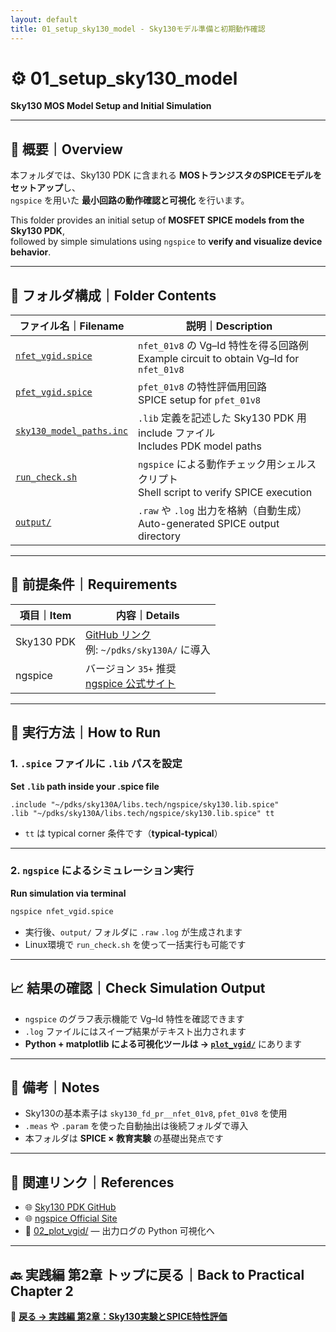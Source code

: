 ```yaml
---
layout: default
title: 01_setup_sky130_model - Sky130モデル準備と初期動作確認
---
```


# ⚙️ 01_setup_sky130_model  
**Sky130 MOS Model Setup and Initial Simulation**

---

## 📘 概要｜Overview

本フォルダでは、Sky130 PDK に含まれる **MOSトランジスタのSPICEモデルをセットアップ**し、  
`ngspice` を用いた **最小回路の動作確認と可視化** を行います。

This folder provides an initial setup of **MOSFET SPICE models from the Sky130 PDK**,  
followed by simple simulations using `ngspice` to **verify and visualize device behavior**.

---

## 📁 フォルダ構成｜Folder Contents

| ファイル名｜Filename | 説明｜Description |
|----------------------|--------------------------------------------------|
| [`nfet_vgid.spice`](./nfet_vgid.spice) | `nfet_01v8` の Vg–Id 特性を得る回路例<br>Example circuit to obtain Vg–Id for `nfet_01v8` |
| [`pfet_vgid.spice`](./pfet_vgid.spice) | `pfet_01v8` の特性評価用回路<br>SPICE setup for `pfet_01v8` |
| [`sky130_model_paths.inc`](./sky130_model_paths.inc) | `.lib` 定義を記述した Sky130 PDK 用 include ファイル<br>Includes PDK model paths |
| [`run_check.sh`](./run_check.sh) | `ngspice` による動作チェック用シェルスクリプト<br>Shell script to verify SPICE execution |
| [`output/`](./output/) | `.raw` や `.log` 出力を格納（自動生成）<br>Auto-generated SPICE output directory |

---

## 🔧 前提条件｜Requirements

| 項目｜Item | 内容｜Details |
|--------|---------------------------------------------|
| Sky130 PDK | [GitHub リンク](https://github.com/google/skywater-pdk)<br>例: `~/pdks/sky130A/` に導入 |
| ngspice | バージョン `35+` 推奨<br>[ngspice 公式サイト](http://ngspice.sourceforge.net/) |

---

## 🚀 実行方法｜How to Run

### 1. `.spice` ファイルに `.lib` パスを設定  
**Set `.lib` path inside your .spice file**

```spice
.include "~/pdks/sky130A/libs.tech/ngspice/sky130.lib.spice"
.lib "~/pdks/sky130A/libs.tech/ngspice/sky130.lib.spice" tt
```

- `tt` は typical corner 条件です（**typical-typical**）

---

### 2. `ngspice` によるシミュレーション実行  
**Run simulation via terminal**

```bash
ngspice nfet_vgid.spice
```

- 実行後、`output/` フォルダに `.raw` `.log` が生成されます  
- Linux環境で `run_check.sh` を使って一括実行も可能です

---

## 📈 結果の確認｜Check Simulation Output

- `ngspice` のグラフ表示機能で Vg–Id 特性を確認できます  
- `.log` ファイルにはスイープ結果がテキスト出力されます  
- **Python + matplotlib による可視化ツールは → [`plot_vgid/`](../plot_vgid/)** にあります

---

## 📝 備考｜Notes

- Sky130の基本素子は `sky130_fd_pr__nfet_01v8`, `pfet_01v8` を使用  
- `.meas` や `.param` を使った自動抽出は後続フォルダで導入  
- 本フォルダは **SPICE × 教育実験** の基礎出発点です

---

## 🔗 関連リンク｜References

- 🌐 [Sky130 PDK GitHub](https://github.com/google/skywater-pdk)  
- 🌐 [ngspice Official Site](http://ngspice.sourceforge.net/)  
- 📁 [02_plot_vgid/](../02_plot_vgid/) — 出力ログの Python 可視化へ

---

## 🔙 実践編 第2章 トップに戻る｜Back to Practical Chapter 2

📘 **[戻る → 実践編 第2章：Sky130実験とSPICE特性評価](../README.md)**
